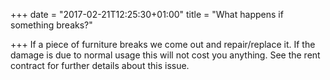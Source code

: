 +++
date = "2017-02-21T12:25:30+01:00"
title = "What happens if something breaks?"

+++
If a piece of furniture breaks we come out and repair/replace it. If the damage is due to normal usage this will not cost you anything. See the rent contract for further details about this issue.